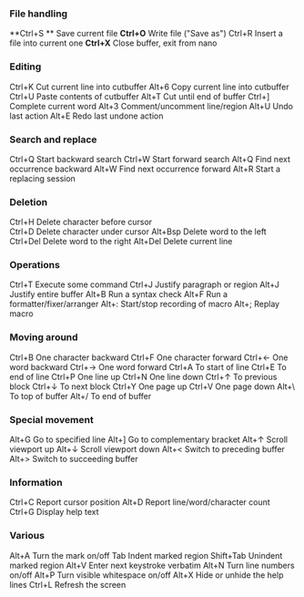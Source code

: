 ### File handling
**Ctrl+S ** Save current file
**Ctrl+O** Write file ("Save as")
Ctrl+R	Insert a file into current one
**Ctrl+X**	Close buffer, exit from nano

### Editing
Ctrl+K   	Cut current line into cutbuffer
Alt+6	Copy current line into cutbuffer
Ctrl+U	Paste contents of cutbuffer
Alt+T	Cut until end of buffer
Ctrl+]	Complete current word
Alt+3	Comment/uncomment line/region
Alt+U	Undo last action
Alt+E	Redo last undone action

### Search and replace
Ctrl+Q  Start backward search
Ctrl+W	Start forward search
Alt+Q	Find next occurrence backward
Alt+W	Find next occurrence forward
Alt+R	Start a replacing session

### Deletion
Ctrl+H	Delete character before cursor      
Ctrl+D	Delete character under cursor
Alt+Bsp	Delete word to the left
Ctrl+Del   	Delete word to the right
Alt+Del	Delete current line

### Operations
Ctrl+T   	Execute some command
Ctrl+J	Justify paragraph or region
Alt+J	Justify entire buffer
Alt+B	Run a syntax check
Alt+F	Run a formatter/fixer/arranger
Alt+:	Start/stop recording of macro
Alt+;	Replay macro

###	Moving around
Ctrl+B   	One character backward
Ctrl+F	One character forward
Ctrl+←	One word backward
Ctrl+→	One word forward
Ctrl+A	To start of line
Ctrl+E	To end of line
Ctrl+P	One line up
Ctrl+N	One line down
Ctrl+↑	To previous block
Ctrl+↓	To next block
Ctrl+Y	One page up
Ctrl+V	One page down
Alt+\	To top of buffer
Alt+/	To end of buffer

### Special movement
Alt+G Go to specified line
Alt+]	Go to complementary bracket
Alt+↑	Scroll viewport up
Alt+↓	Scroll viewport down
Alt+<	Switch to preceding buffer
Alt+>	Switch to succeeding buffer

### Information
Ctrl+C Report cursor position
Alt+D	 Report line/word/character count
Ctrl+G Display help text

### Various
Alt+A	Turn the mark on/off
Tab	Indent marked region
Shift+Tab  Unindent marked region
Alt+V	Enter next keystroke verbatim
Alt+N	Turn line numbers on/off
Alt+P	Turn visible whitespace on/off
Alt+X	Hide or unhide the help lines
Ctrl+L Refresh the screen
